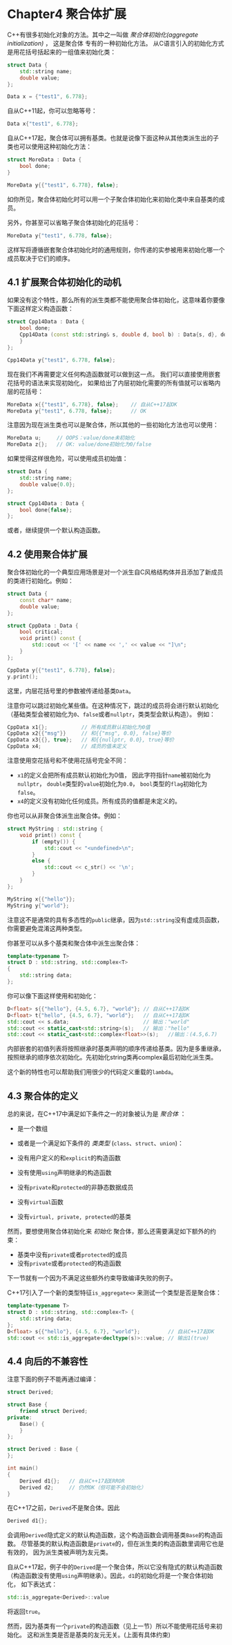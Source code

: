 # Chapter4 聚合体扩展
C++有很多初始化对象的方法。其中之一叫做 *聚合体初始化(aggregate initialization)* ，
这是聚合体
专有的一种初始化方法。
从C语言引入的初始化方式是用花括号括起来的一组值来初始化类：
```cpp
struct Data {
    std::string name;
    double value;
};

Data x = {"test1", 6.778};
```
自从C++11起，你可以忽略等号：
```cpp
Data x{"test1", 6.778};
```
自从C++17起，聚合体可以拥有基类。也就是说像下面这种从其他类派生出的子类也可以使用这种初始化方法：
```cpp
struct MoreData : Data {
    bool done;
}

MoreData y{{"test1", 6.778}, false};
```
如你所见，聚合体初始化时可以用一个子聚合体初始化来初始化类中来自基类的成员。

另外，你甚至可以省略子聚合体初始化的花括号：
```cpp
MoreData y{"test1", 6.778, false};
```
这样写将遵循嵌套聚合体初始化时的通用规则，你传递的实参被用来初始化哪一个成员取决于它们的顺序。

## 4.1 扩展聚合体初始化的动机
如果没有这个特性，那么所有的派生类都不能使用聚合体初始化，这意味着你要像下面这样定义构造函数：
```cpp
struct Cpp14Data : Data {
    bool done;
    Cpp14Data (const std::string& s, double d, bool b) : Data{s, d}, done{b} {
    }
};

Cpp14Data y{"test1", 6.778, false};
```
现在我们不再需要定义任何构造函数就可以做到这一点。
我们可以直接使用嵌套花括号的语法来实现初始化，
如果给出了内层初始化需要的所有值就可以省略内层的花括号：
```cpp
MoreData x{{"test1", 6.778}, false};    // 自从C++17起OK
MoreData y{"test1", 6.778, false};      // OK
```
注意因为现在派生类也可以是聚合体，所以其他的一些初始化方法也可以使用：
```cpp
MoreData u;     // OOPS：value/done未初始化
MoreData z{};   // OK: value/done初始化为0/false
```
如果觉得这样很危险，可以使用成员初始值：
```cpp
struct Data {
    std::string name;
    double value{0.0};
};

struct Cpp14Data : Data {
    bool done{false};
};
```
或者，继续提供一个默认构造函数。

## 4.2 使用聚合体扩展
聚合体初始化的一个典型应用场景是对一个派生自C风格结构体并且添加了新成员的类进行初始化。例如：
```cpp
struct Data {
    const char* name;
    double value;
};

struct CppData : Data {
    bool critical;
    void print() const {
        std::cout << '[' << name << ',' << value << "]\n";
    }
};

CppData y{{"test1", 6.778}, false};
y.print();
```
这里，内层花括号里的参数被传递给基类`Data`。

注意你可以跳过初始化某些值。在这种情况下，跳过的成员将会进行默认初始化
（基础类型会被初始化为`0`、`false`或者`nullptr`，类类型会默认构造）。
例如：
```cpp
CppData x1{};           // 所有成员默认初始化为0值
CppData x2{{"msg"}}     // 和{{"msg", 0.0}, false}等价
CppData x3{{}, true};   // 和{{nullptr, 0.0}, true}等价
CppData x4;             // 成员的值未定义
```
注意使用空花括号和不使用花括号完全不同：

- `x1`的定义会把所有成员默认初始化为0值，
因此字符指针`name`被初始化为`nullptr`，
`double`类型的`value`初始化为`0.0`，
`bool`类型的`flag`初始化为`false`。
- `x4`的定义没有初始化任何成员。所有成员的值都是未定义的。

你也可以从非聚合体派生出聚合体。例如：
```cpp
struct MyString : std::string {
    void print() const {
        if (empty()) {
            std::cout << "<undefined>\n";
        }
        else {
            std::cout << c_str() << '\n';
        }
    }
};

MyString x{{"hello"}};
MyString y{"world"};
```
注意这不是通常的具有多态性的`public`继承，因为`std::string`没有虚成员函数，
你需要避免混淆这两种类型。

你甚至可以从多个基类和聚合体中派生出聚合体：
```cpp
template<typename T>
struct D : std::string, std::complex<T>
{
    std::string data;
};
```
你可以像下面这样使用和初始化：
```cpp
D<float> s{{"hello"}, {4.5, 6.7}, "world"}; // 自从C++17起OK
D<float> t{"hello", {4.5, 6.7}, "world"};   // 自从C++17起OK
std::cout << s.data;                        // 输出："world"
std::cout << static_cast<std::string>(s);   // 输出："hello"
std::cout << static_cast<std::complex<float>>(s);   //输出：(4.5,6.7)
```
内部嵌套的初值列表将按照继承时基类声明的顺序传递给基类。因为是多重继承，按照继承的顺序依次初始化。先初始化string类再complex最后初始化派生类。

这个新的特性也可以帮助我们用很少的代码定义重载的`lambda`。

## 4.3 聚合体的定义
总的来说，在C++17中满足如下条件之一的对象被认为是 *聚合体* ：

- 是一个数组
- 或者是一个满足如下条件的 *类类型* (`class`、`struct`、`union`)：

- 没有用户定义的和`explicit`的构造函数
- 没有使用`using`声明继承的构造函数
- 没有`private`和`protected`的非静态数据成员
- 没有`virtual`函数
- 没有`virtual, private, protected`的基类

然而，要想使用聚合体初始化来 *初始化* 聚合体，那么还需要满足如下额外的约束：

- 基类中没有`private`或者`protected`的成员
- 没有`private`或者`protected`的构造函数

下一节就有一个因为不满足这些额外约束导致编译失败的例子。

C++17引入了一个新的类型特征`is_aggregate<>`
来测试一个类型是否是聚合体：
```cpp
template<typename T>
struct D : std::string, std::complex<T> {
    std::string data;
};
D<float> s{{"hello"}, {4.5, 6.7}, "world"};         // 自从C++17起OK
std::cout << std::is_aggregate<decltype(s)>::value; // 输出1(true)
```

## 4.4 向后的不兼容性
注意下面的例子不能再通过编译：

```cpp
struct Derived;

struct Base {
    friend struct Derived;
private:
    Base() {
    }
};

struct Derived : Base {
};

int main()
{
    Derived d1{};   // 自从C++17起ERROR
    Derived d2;     // 仍然OK（但可能不会初始化）
}
```

在C++17之前，`Derived`不是聚合体。因此
```cpp
Derived d1{};
```
会调用`Derived`隐式定义的默认构造函数，这个构造函数会调用基类`Base`的构造函数。
尽管基类的默认构造函数是`private`的，但在派生类的构造函数里调用它也是有效的，
因为派生类被声明为友元类。

自从C++17起，例子中的`Derived`是一个聚合体，所以它没有隐式的默认构造函数
（构造函数没有使用`using`声明继承）。因此，`d1`的初始化将是一个聚合体初始化，
如下表达式：
```cpp
std::is_aggregate<Derived>::value
```
将返回`true`。

然而，因为基类有一个`private`的构造函数（见上一节）所以不能使用花括号来初始化。
这和派生类是否是基类的友元无关。(上面有具体约束)
